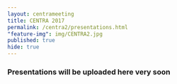 ```yaml
---
layout: centrameeting
title: CENTRA 2017
permalink: /centra2/presentations.html
"feature-img": img/CENTRA2.jpg
published: true
hide: true
---
```




### Presentations will be uploaded here very soon
